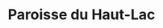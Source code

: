 ---
title: Paroisse du Haut-Lac
name: Haut-Lac
site: https://hautlac.erev.ch/
territoire:
- Vionnaz
- Port-Valais 
- St-Gingolph
- Vouvry 
NPA:
- 1895
- 1896
- 1897
- 1898
- 1899
meta:
- Beffeux
- Bonne Année
- Chavalon
- Frenay
- Le Bouveret
- Le Chêne
- Le Flon
- Les Barges
- Les Crosats
- Les Évouettes
- Mayen
- Miex
- Revereulaz
- Saint-Gingolph
- Tanay
- Torgon
- Vesenand
---